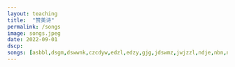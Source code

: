 ```yaml
---
layout: teaching
title:  "赞美诗"
permalink: /songs
image: songs.jpeg
date: 2022-09-01
dscp: 
songs: [asbbl,dsgm,dswwnk,czcdyw,edzl,edzy,gjg,jdswmz,jwjzzl,ndje,nbn,ntzrttjl,ourgod,qslyx,rhhjbyjp,sdlsrm,slqnlcmwx,smzg,ssdg,tfmsll,wake,wdsmxgn,wmztsdf,xgdyp,yhhbhn,yscwwzx,zcjwgx,znyyywtz,zwxx]
---
```



